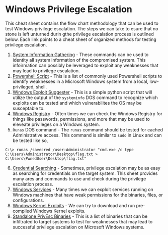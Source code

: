 # Windows Privilege Escalation 
This cheat sheet contains the flow chart methodology that can be used to test Windows privilege escalation.
The steps we can take to esure that no stone is left unturned durin gthe privilege escalation process is outlined below. Each link points to a cheat sheet of organized methods for testing privilege escalation.
1. [System Information Gathering](https://github.com/weaknetlabs/Penetration-Testing-Grimoire/blob/master/Privilege%20Escalation/Windows/information-gathering.md) - These commands can be used to identity all system information of the compromised system. This infoirmation can possibly be leveraged to exploit any weaknesses that may lead to privilege escalation.
2. [Powershell Script](https://github.com/weaknetlabs/Penetration-Testing-Grimoire/blob/master/Privilege%20Escalation/Windows/powershell-scripts.md) - This is a list of commonly used Powershell scripts to identify weaknesses in a Microsoft Windows system from a local, low-privileged, shell.
3. [Windows Exploit Suggester](https://github.com/weaknetlabs/Penetration-Testing-Grimoire/blob/master/Privilege%20Escalation/Windows/exploit-suggester.md) - This is a simple python script that will utilize the output of the `systeminfo` DOS command to recognize which exploits can be tested and which vulnerabilites the OS may be susceptable to.
4. [Windows Registry](https://github.com/weaknetlabs/Penetration-Testing-Grimoire/blob/master/Privilege%20Escalation/Windows/windows-registry.md) - Often times we can check the Windows Registry for things like passwords, permissions, and more that may be used to eleveate privileges on a Windows system.
5. `Runas` DOS command - The `runas` command should be tested for cached Administrative access. This command is similar to `sudo` in Linux and can be tested like so, 
```
C:\> runas /savecred /user:Administrator "cmd.exe /c type C:\Users\Administrator\Desktop\flag.txt > C:\Users\PwnedUser\Desktop\flag.txt"
``` 
6. [Credential Searching](https://github.com/weaknetlabs/Penetration-Testing-Grimoire/blob/master/Privilege%20Escalation/Windows/credential-search.md) - Sometimes, privilege escalation may be as easy as searching for credentials on the target system. This sheet provides many ares and commands to use and check during the privilege escalation process.
7. [Windows Services](https://github.com/weaknetlabs/Penetration-Testing-Grimoire/blob/master/Privilege%20Escalation/Windows/windows-services.md) - Many times we can exploit services running on Windows machines that have weak permissions for the binaries, files, or configurations.
8. [Windows Kernel Exploits](https://github.com/weaknetlabs/Penetration-Testing-Grimoire/blob/master/Privilege%20Escalation/Windows/windows-kernel-exploits.md) - We can try to download and run pre-compiled Windows Kernel exploits.
9. [Standalone PrivEsc Binaries](https://github.com/weaknetlabs/Penetration-Testing-Grimoire/blob/master/Privilege%20Escalation/Windows/privesc-windows-binaries.md) - This is a list of binaries that can be infiltrated to target systems to test for weaknesses that may lead to successful privilege escalation on Microsoft Windows systems.
